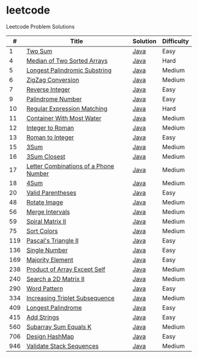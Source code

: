 # leetcode

Leetcode Problem Solutions

| #   | Title                                                                                                        | Solution                                                               | Difficulty |
| --- | ------------------------------------------------------------------------------------------------------------ | ---------------------------------------------------------------------- | ---------- |
| 1   | [Two Sum](https://leetcode.com/problems/two-sum)                                                             | [Java](./java/001_2Sum/Solution.java)                                  | Easy       |
| 4   | [Median of Two Sorted Arrays](https://leetcode.com/problems/median-of-two-sorted-arrays)                     | [Java](./java/004_Median_of_Two_Sorted_Arrays/Solution.java)           | Hard       |
| 5   | [Longest Palindromic Substring](https://leetcode.com/problems/longest-palindromic-substring)                 | [Java](./java/005_Longest_Palindromic_String/Solution.java)            | Medium     |
| 6   | [ZigZag Conversion](https://leetcode.com/problems/zigzag-conversion)                                         | [Java](./java/006_Zigzag_Conversion/Solution.java)                     | Medium     |
| 7   | [Reverse Integer](https://leetcode.com/problems/reverse-integer)                                             | [Java](./java/007_Reverse_Integer/Solution.java)                       | Easy       |
| 9   | [Palindrome Number](https://leetcode.com/problems/palindrome-number)                                         | [Java](./java/009_Palindrome_Number/Solution.java)                     | Easy       |
| 10  | [Regular Expression Matching](https://leetcode.com/problems/regular-expression-matching)                     | [Java](./java/010_Regular_Expression_Matching/Solution.java)           | Hard       |
| 11  | [Container With Most Water](https://leetcode.com/problems/container-with-most-water)                         | [Java](./java/011_Container_With_Most_Water/Solution.java)             | Medium     |
| 12  | [Integer to Roman](https://leetcode.com/problems/integer-to-roman)                                           | [Java](./java/012_Integer_to_Roman/Solution.java)                      | Medium     |
| 13  | [Roman to Integer](https://leetcode.com/problems/roman-to-integer)                                           | [Java](./java/013_Roman_to_Integer/Solution.java)                      | Easy       |
| 15  | [3Sum](https://leetcode.com/problems/3sum)                                                                   | [Java](./java/015_3Sum/Solution.java)                                  | Medium     |
| 16  | [3Sum Closest](https://leetcode.com/problems/3sum-closest)                                                   | [Java](./java/016_3Sum_Closest/Solution.java)                          | Medium     |
| 17  | [Letter Combinations of a Phone Number](https://leetcode.com/problems/letter-combinations-of-a-phone-number) | [Java](./java/017_Letter_Combinations_of_a_Phone_Number/Solution.java) | Medium     |
| 18  | [4Sum](https://leetcode.com/problems/4sum)                                                                   | [Java](./java/018_4Sum/Solution.java)                                  | Medium     |
| 20  | [Valid Parentheses](https://leetcode.com/problems/valid-parentheses)                                         | [Java](./java/020_Valid_Parentheses/Solution.java)                     | Easy       |
| 48  | [Rotate Image](https://leetcode.com/problems/rotate-image)                                                   | [Java](./java/048_Rotate_Image/Solution.java)                          | Medium     |
| 56  | [Merge Intervals](https://leetcode.com/problems/merge-intervals)                                             | [Java](./java/056_Merge_Intervals/Solution.java)                       | Medium     |
| 59  | [Spiral Matrix II](https://leetcode.com/problems/spiral-matrix-ii)                                           | [Java](./java/059_Spiral_Matrix_II/Solution.java)                      | Medium     |
| 75  | [Sort Colors](https://leetcode.com/problems/sort-colors)                                                     | [Java](./java/075_Sort_Colors/Solution.java)                           | Medium     |
| 119 | [Pascal's Triangle II](https://leetcode.com/problems/pascals-triangle-ii)                                    | [Java](./java/119_Pascals_Triangle_II/Solution.java)                   | Easy       |
| 136 | [Single Number](https://leetcode.com/problems/single-number)                                                 | [Java](./java/136_Single_Number/Solution.java)                         | Easy       |
| 169 | [Majority Element](https://leetcode.com/problems/majority-element)                                           | [Java](./java/169_Majority_Element/Solution.java)                      | Easy       |
| 238 | [Product of Array Except Self](https://leetcode.com/problems/product-of-array-except-self)                   | [Java](./java/238_Product_of_Array_Except_Self/Solution.java)          | Medium     |
| 240 | [Search a 2D Matrix II](https://leetcode.com/problems/search-a-2d-matrix-ii)                                 | [Java](./java/240_Search_a_2D_Matrix_II/Solution.java)                 | Medium     |
| 290 | [Word Pattern](https://leetcode.com/problems/word-pattern)                                                   | [Java](./java/290_Word_Pattern/Solution.java)                          | Easy       |
| 334 | [Increasing Triplet Subsequence](https://leetcode.com/problems/increasing-triplet-subsequence)               | [Java](./java/334_Increasing_Triplet_Subsequence/Solution.java)        | Medium     |
| 409 | [Longest Palindrome](https://leetcode.com/problems/longest-palindrome)                                       | [Java](./java/409_Longest_Palindrome/Solution.java)                    | Easy       |
| 415 | [Add Strings](https://leetcode.com/problems/add-strings)                                                     | [Java](./java/415_Add_Strings/Solution.java)                           | Easy       |
| 560 | [Subarray Sum Equals K](https://leetcode.com/problems/subarray-sum-equals-k)                                 | [Java](./java/560_Subarray_Sum_Equals_K/Solution.java)                 | Medium     |
| 706 | [Design HashMap](https://leetcode.com/problems/design-hashmap)                                               | [Java](./java/706_Design_HashMap/Solution.java)                        | Easy       |
| 946 | [Validate Stack Sequences](https://leetcode.com/problems/validate-stack-sequences)                           | [Java](./java/946_Validate_Stack_Sequences/Solution.java)              | Medium     |
